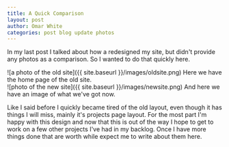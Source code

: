 ```yaml
---
title: A Quick Comparison
layout: post
author: Omar White
categories: post blog update photos
---
```


In my last post I talked about how a redesigned my site, but didn't provide any photos as a comparison. So I wanted to do that quickly here.
<div class="space-extra-small"></div>
![a photo of the old site]({{ site.baseurl }}/images/oldsite.png)
Here we have the home page of the old site.
<div class="space-extra-small"></div>
![photo of the new site]({{ site.baseurl }}/images/newsite.png)
And here we have an image of what we've got now.
<div class="space-extra-small"></div>

Like I said before I quickly became tired of the old layout, even though it has things I will miss, mainly it's projects page layout. For the most part I'm happy with this design and now that this is out of the way I hope to get to work on a few other projects I've had in my backlog. Once I have more things done that are worth while expect me to write about them here.
